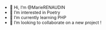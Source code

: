 - 👋 Hi, I’m @MarieRENAUDIN
- 👀 I’m interested in Poetry
- 🌱 I’m currently learning PHP
- 💞️ I’m looking to collaborate on a new project !


<!---
MarieRENAUDIN/MarieRENAUDIN is a ✨ special ✨ repository because its `README.md` (this file) appears on your GitHub profile.
You can click the Preview link to take a look at your changes.
--->
